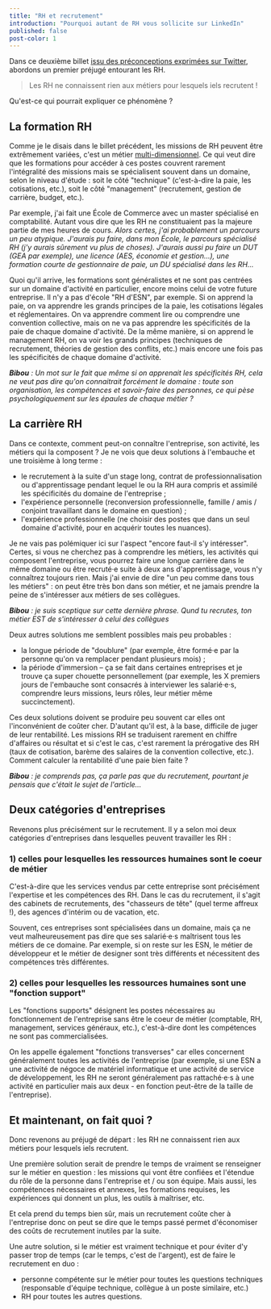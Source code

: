 ```yaml
---
title: "RH et recrutement"
introduction: "Pourquoi autant de RH vous sollicite sur LinkedIn"
published: false
post-color: 1
---
```


Dans ce deuxième billet [issu des préconceptions exprimées sur Twitter](/2019/04/02/rh.html), abordons un premier préjugé entourant les RH. 

> Les RH ne connaissent rien aux métiers pour lesquels iels recrutent !

Qu'est-ce qui pourrait expliquer ce phénomène ?

## La formation RH

Comme je le disais dans le billet précédent, les missions de RH peuvent être extrêmement variées, c'est un métier [multi-dimensionnel](https://www.youtube.com/watch?v=ng7IeRf7WRQ). Ce qui veut dire que les formations pour accéder à ces postes couvrent rarement l'intégralité des missions mais se spécialisent souvent dans un domaine, selon le niveau d'étude : soit le côté "technique" (c'est-à-dire la paie, les cotisations, etc.), soit le côté "management" (recrutement, gestion de carrière, budget, etc.). 

Par exemple, j'ai fait une École de Commerce avec un master spécialisé en comptabilité. Autant vous dire que les RH ne constituaient pas la majeure partie de mes heures de cours. _Alors certes, j'ai probablement un parcours un peu atypique. J'aurais pu faire, dans mon École, le parcours spécialisé RH (j'y aurais sûrement vu plus de choses). J'aurais aussi pu faire un DUT (GEA par exemple), une licence (AES, économie et gestion...), une formation courte de gestionnaire de paie, un DU spécialisé dans les RH..._

Quoi qu'il arrive, les formations sont généralistes et ne sont pas centrées sur un domaine d'activité en particulier, encore moins celui de votre future entreprise. Il n'y a pas d'école "RH d'ESN", par exemple. Si on apprend la paie, on va apprendre les grands principes de la paie, les cotisations légales et réglementaires. On va apprendre comment lire ou comprendre une convention collective, mais on ne va pas apprendre les spécificités de la paie de chaque domaine d'activité. De la même manière, si on apprend le management RH, on va voir les grands principes (techniques de recrutement, théories de gestion des conflits, etc.) mais encore une fois pas les spécificités de chaque domaine d'activité.

_**Bibou** : Un mot sur le fait que même si on apprenait les spécificités RH, cela ne veut pas dire qu'on connaitrait forcément le domaine : toute son organisation, les compétences et savoir-faire des personnes, ce qui pèse psychologiquement sur les épaules de chaque métier ?_

## La carrière RH

Dans ce contexte, comment peut-on connaître l'entreprise, son activité, les métiers qui la composent ? Je ne vois que deux solutions à l'embauche et une troisième à long terme :

- le recrutement à la suite d'un stage long, contrat de professionnalisation ou d'apprentissage pendant lequel le ou la RH aura compris et assimilé les spécificités du domaine de l'entreprise ;
- l'expérience personnelle (reconversion professionnelle, famille / amis / conjoint travaillant dans le domaine en question) ;
- l'expérience professionnelle (ne choisir des postes que dans un seul domaine d'activité, pour en acquérir toutes les nuances).

Je ne vais pas polémiquer ici sur l'aspect "encore faut-il s'y intéresser". Certes, si vous ne cherchez pas à comprendre les métiers, les activités qui composent l'entreprise, vous pourrez faire une longue carrière dans le même domaine ou être recruté·e suite à deux ans d'apprentissage, vous n'y connaîtrez toujours rien. Mais j'ai envie de dire "un peu comme dans tous les métiers" : on peut être très bon dans son métier, et ne jamais prendre la peine de s'intéresser aux métiers de ses collègues.

_**Bibou** : je suis sceptique sur cette dernière phrase. Qund tu recrutes, ton métier EST de s'intéresser à celui des collègues_

Deux autres solutions me semblent possibles mais peu probables :

- la longue période de "doublure" (par exemple, être formé·e par la personne qu'on va remplacer pendant plusieurs mois) ;
- la période d'immersion – ça se fait dans certaines entreprises et je trouve ça super chouette personnellement (par exemple, les X premiers jours de l'embauche sont consacrés à interviewer les salarié·e·s, comprendre leurs missions, leurs rôles, leur métier même succinctement).

Ces deux solutions doivent se produire peu souvent car elles ont l'inconvénient de coûter cher. D'autant qu'il est, à la base, difficile de juger de leur rentabilité. Les missions RH se traduisent rarement en chiffre d'affaires ou résultat et si c'est le cas, c'est rarement la prérogative des RH (taux de cotisation, barème des salaires de la convention collective, etc.). Comment calculer la rentabilité d'une paie bien faite ?

_**Bibou** : je comprends pas, ça parle pas que du recrutement, pourtant je pensais que c'était le sujet de l'article…_

## Deux catégories d'entreprises

Revenons plus précisément sur le recrutement. Il y a selon moi deux catégories d'entreprises dans lesquelles peuvent travailler les RH : 

### 1) celles pour lesquelles les ressources humaines sont le coeur de métier

C'est-à-dire que les services vendus par cette entreprise sont précisément l'expertise et les compétences des RH. Dans le cas du recrutement, il s'agit des cabinets de recrutements, des "chasseurs de tête" (quel terme affreux !), des agences d'intérim ou de vacation, etc. 

Souvent, ces entreprises sont spécialisées dans un domaine, mais ça ne veut malheureusement pas dire que ses salarié·e·s maîtrisent tous les métiers de ce domaine. Par exemple, si on reste sur les ESN, le métier de développeur et le métier de designer sont très différents et nécessitent des compétences très différentes.

### 2) celles pour lesquelles les ressources humaines sont une "fonction support"

Les "fonctions supports" désignent les postes nécessaires au fonctionnement de l'entreprise sans être le coeur de métier (comptable, RH, management, services généraux, etc.), c'est-à-dire dont les compétences ne sont pas commercialisées. 

On les appelle également "fonctions transverses" car elles concernent généralement toutes les activités de l'entreprise (par exemple, si une ESN a une activité de négoce de matériel informatique et une activité de service de développement, les RH ne seront généralement pas rattaché·e·s à une activité en particulier mais aux deux - en fonction peut-être de la taille de l'entreprise). 

## Et maintenant, on fait quoi ?

Donc revenons au préjugé de départ : les RH ne connaissent rien aux métiers pour lesquels iels recrutent. 

Une première solution serait de prendre le temps de vraiment se renseigner sur le métier en question : les missions qui vont être confiées et l'étendue du rôle de la personne dans l'entreprise et / ou son équipe. Mais aussi, les compétences nécessaires et annexes, les formations requises, les expériences qui donnent un plus, les outils à maîtriser, etc. 

Et cela prend du temps bien sûr, mais un recrutement coûte cher à l'entreprise donc on peut se dire que le temps passé permet d'économiser des coûts de recrutement inutiles par la suite. 

Une autre solution, si le métier est vraiment technique et pour éviter d'y passer trop de temps (car le temps, c'est de l'argent), est de faire le recrutement en duo :

- personne compétente sur le métier pour toutes les questions techniques (responsable d'équipe technique, collègue à un poste similaire, etc.)
- RH pour toutes les autres questions.